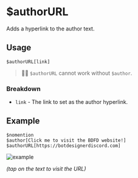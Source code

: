 # $authorURL
Adds a hyperlink to the author text.

## Usage
```
$authorURL[link]
```
> 🧙‍♂️ `$authorURL` cannot work without `$author`.

### Breakdown
- `link` - The link to set as the author hyperlink.

## Example
```
$nomention
$author[Click me to visit the BDFD website!]
$authorURL[https://botdesignerdiscord.com]
```
![example](https://user-images.githubusercontent.com/69215413/119854987-8bf4e900-bedf-11eb-8699-cb4afab578f8.png)

*(tap on the text to visit the URL)*
